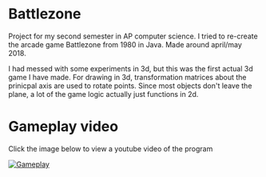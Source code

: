 # Battlezone
Project for my second semester in AP computer science. I tried to re-create the arcade game Battlezone from 1980 in Java. Made around april/may 2018.

I had messed with some experiments in 3d, but this was the first actual 3d game I have made. For drawing in 3d, transformation matrices about the prinicpal axis
are used to rotate points. Since most objects don't leave the plane, a lot of the game logic actually just functions in 2d.

# Gameplay video

Click the image below to view a youtube video of the program

[![Gameplay](https://img.youtube.com/vi/v65DSKcKEfQ/0.jpg)](https://www.youtube.com/watch?v=v65DSKcKEfQ)
